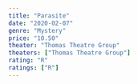 ```yaml
---
title: "Parasite"
date: "2020-02-07"
genre: "Mystery"
price: "10.50"
theater: "Thomas Theatre Group"
theaters: ["Thomas Theatre Group"]
rating: "R"
ratings: ["R"]
---
```

